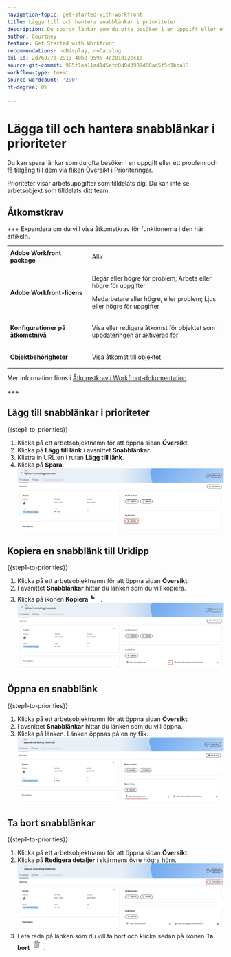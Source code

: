 ```yaml
---
navigation-topic: get-started-with-workfront
title: Lägga till och hantera snabblänkar i prioriteter
description: Du sparar länkar som du ofta besöker i en uppgift eller ett problem i Prioriteter.
author: Courtney
feature: Get Started with Workfront
recommendations: noDisplay, noCatalog
exl-id: 2d76077d-2913-40b8-9596-4e201d12ec1a
source-git-commit: 985f1aa11ad1d5efc8d043907d60ad5f5c1bba13
workflow-type: tm+mt
source-wordcount: '290'
ht-degree: 0%

---
```


# Lägga till och hantera snabblänkar i prioriteter

Du kan spara länkar som du ofta besöker i en uppgift eller ett problem och få tillgång till dem via fliken Översikt i Prioriteringar.

Prioriteter visar arbetsuppgifter som tilldelats dig. Du kan inte se arbetsobjekt som tilldelats ditt team.

## Åtkomstkrav

+++ Expandera om du vill visa åtkomstkrav för funktionerna i den här artikeln.

<table style="table-layout:auto"> 
 <col> 
 </col> 
 <col> 
 </col> 
 <tbody> 
  <tr> 
   <td role="rowheader"><strong>Adobe Workfront package</strong></td> 
   <td> <p>Alla</p> </td> 
  </tr> 
  <tr> 
   <td role="rowheader"><strong>Adobe Workfront-licens</strong></td> 
   <td> 
   <p>Begär eller högre för problem; Arbeta eller högre för uppgifter</p>
   <p>Medarbetare eller högre, eller problem; Ljus eller högre för uppgifter</p> 
   </td> 
  </tr> 
  <tr> 
   <td role="rowheader"><strong>Konfigurationer på åtkomstnivå</strong></td> 
   <td> <p>Visa eller redigera åtkomst för objektet som uppdateringen är aktiverad för</p></td> 
  </tr> 
  <tr> 
   <td role="rowheader"><strong>Objektbehörigheter</strong></td> 
   <td> <p>Visa åtkomst till objektet</p></td> 
  </tr> 
 </tbody> 
</table>

Mer information finns i [Åtkomstkrav i Workfront-dokumentation](/help/quicksilver/administration-and-setup/add-users/access-levels-and-object-permissions/access-level-requirements-in-documentation.md).

+++

## Lägg till snabblänkar i prioriteter

{{step1-to-priorities}}

1. Klicka på ett arbetsobjektnamn för att öppna sidan **Översikt**.
1. Klicka på **Lägg till länk** i avsnittet **Snabblänkar**.
1. Klistra in URL:en i rutan **Lägg till länk**.
1. Klicka på **Spara**.
   ![Lägg till länk](assets/add-link.png)

## Kopiera en snabblänk till Urklipp

{{step1-to-priorities}}

1. Klicka på ett arbetsobjektnamn för att öppna sidan **Översikt**.
1. I avsnittet **Snabblänkar** hittar du länken som du vill kopiera.
1. Klicka på ikonen **Kopiera**![&#x200B; Kopiera](assets/copy-icon.png) .
   ![Kopiera länk](assets/copy-link.png)

## Öppna en snabblänk

{{step1-to-priorities}}

1. Klicka på ett arbetsobjektnamn för att öppna sidan **Översikt**.
1. I avsnittet **Snabblänkar** hittar du länken som du vill öppna.
1. Klicka på länken. Länken öppnas på en ny flik.
   ![Öppna länk](assets/open-link.png)

## Ta bort snabblänkar

{{step1-to-priorities}}

1. Klicka på ett arbetsobjektnamn för att öppna sidan **Översikt**.
1. Klicka på **Redigera detaljer** i skärmens övre högra hörn.
   ![Redigera information](assets/edit-details.png)
1. Leta reda på länken som du vill ta bort och klicka sedan på ikonen **Ta bort** ![Ta bort](assets/delete-icon.png) .
